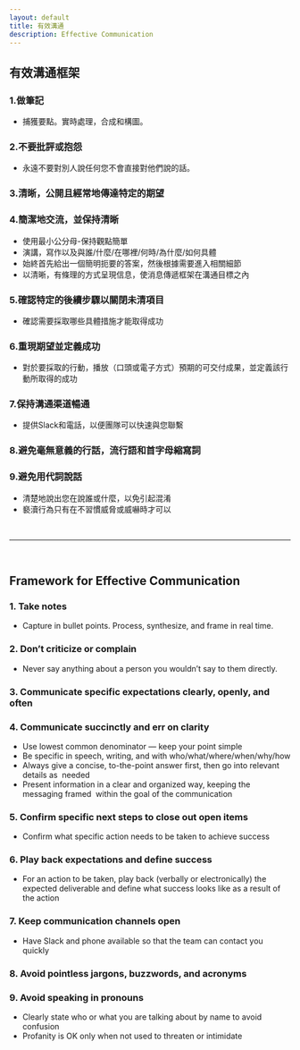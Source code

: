 ```yaml
---
layout: default
title: 有效溝通
description: Effective Communication
---
```


## 有效溝通框架

### 1.做筆記
* 捕獲要點。實時處理，合成和構圖。

### 2.不要批評或抱怨
* 永遠不要對別人說任何您不會直接對他們說的話。

### 3.清晰，公開且經常地傳達特定的期望

### 4.簡潔地交流，並保持清晰
* 使用最小公分母-保持觀點簡單
* 演講，寫作以及與誰/什麼/在哪裡/何時/為什麼/如何具體
* 始終首先給出一個簡明扼要的答案，然後根據需要進入相關細節
* 以清晰，有條理的方式呈現信息，使消息傳遞框架在溝通目標之內

### 5.確認特定的後續步驟以關閉未清項目
* 確認需要採取哪些具體措施才能取得成功

### 6.重現期望並定義成功
* 對於要採取的行動，播放（口頭或電子方式）預期的可交付成果，並定義該行動所取得的成功

### 7.保持溝通渠道暢通
* 提供Slack和電話，以便團隊可以快速與您聯繫

### 8.避免毫無意義的行話，流行語和首字母縮寫詞

### 9.避免用代詞說話
* 清楚地說出您在說誰或什麼，以免引起混淆
* 褻瀆行為只有在不習慣威脅或威嚇時才可以

<br>

---

<br>

## Framework for Effective Communication

### 1. Take notes
* Capture in bullet points. Process, synthesize, and frame in real time.

### 2. Don’t criticize or complain
* Never say anything about a person you wouldn’t say to them directly.

### 3. Communicate specific expectations clearly, openly, and often

### 4. Communicate succinctly and err on clarity
* Use lowest common denominator — keep your point simple
* Be specific in speech, writing, and with who/what/where/when/why/how
* Always give a concise, to-the-point answer first, then go into relevant details as  needed 
* Present information in a clear and organized way, keeping the messaging framed  within the goal of the communication

### 5. Confirm specific next steps to close out open items
* Confirm what specific action needs to be taken to achieve success

### 6. Play back expectations and define success
* For an action to be taken, play back (verbally or electronically) the expected deliverable and define what success looks like as a result of the action

### 7. Keep communication channels open
* Have Slack and phone available so that the team can contact you quickly

### 8. Avoid pointless jargons, buzzwords, and acronyms

### 9. Avoid speaking in pronouns
* Clearly state who or what you are talking about by name to avoid confusion
* Profanity is OK only when not used to threaten or intimidate
